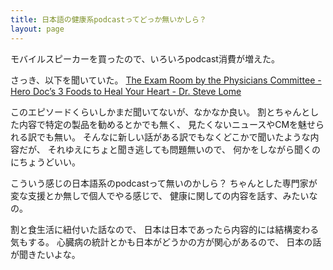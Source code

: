 ```yaml
---
title: 日本語の健康系podcastってどっか無いかしら？
layout: page
---
```

モバイルスピーカーを買ったので、いろいろpodcast消費が増えた。

さっき、以下を聞いていた。
[The Exam Room by the Physicians Committee - Hero Doc’s 3 Foods to Heal Your Heart - Dr. Steve Lome](https://podcasts.google.com/feed/aHR0cHM6Ly9leGFtcm9vbS5saWJzeW4uY29tL3Jzcw/episode/NmFkZGNjZmEtMTU1Ny00OGQ3LWI0YjItNThmN2ZlOGQwNjQy?ep=14)

このエピソードくらいしかまだ聞いてないが、なかなか良い。
割とちゃんとした内容で特定の製品を勧めるとかでも無く、
見たくないニュースやCMを魅せられる訳でも無い。
そんなに新しい話がある訳でもなくどこかで聞いたような内容だが、
それゆえにちょと聞き逃しても問題無いので、
何かをしながら聞くのにちょうどいい。

こういう感じの日本語系のpodcastって無いのかしら？
ちゃんとした専門家が変な支援とか無しで個人でやる感じで、
健康に関しての内容を話す、みたいなの。

割と食生活に紐付いた話なので、
日本は日本であったら内容的には結構変わる気もする。
心臓病の統計とかも日本がどうかの方が関心があるので、
日本の話が聞きたいよな。
